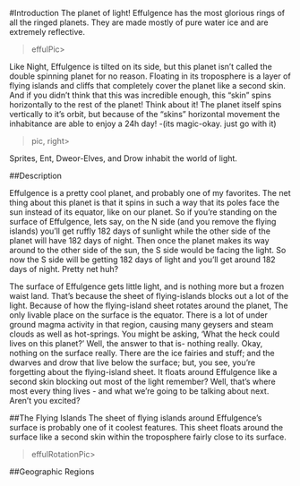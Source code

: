 #Introduction
The planet of light!
Effulgence has the most glorious rings of all the ringed planets. They are made mostly of pure water ice and are extremely reflective.

>effulPic>

Like Night, Effulgence is tilted on its side, but this planet isn’t called the double spinning planet for no reason. Floating in its troposphere is a layer of flying islands and cliffs that completely cover the planet like a second skin. And if you didn’t think that this was incredible enough, this “skin” spins horizontally to the rest of the planet! Think about it! The planet itself spins vertically to it’s orbit, but because of the “skins” horizontal movement the inhabitance are able to enjoy a 24h day! -(its magic-okay. just go with it)

>pic, right>

Sprites, Ent, Dweor-Elves, and Drow inhabit the world of light.

##Description

Effulgence is a pretty cool planet, and probably one of my favorites. The net thing about this planet is that it spins in such a way that its poles face the sun instead of its equator, like on our planet. So if you’re standing on the surface of Effulgence, lets say, on the N side (and you remove the flying islands) you’ll get ruffly 182 days of sunlight while the other side of the planet will have 182 days of night. Then once the planet makes its way around to the other side of the sun, the S side would be facing the light. So now the S side will be getting 182 days of light and you’ll get around 182 days of night. Pretty net huh?

The surface of Effulgence gets little light, and is nothing more but a frozen waist land. That’s because the sheet of flying-islands blocks out a lot of the light. Because of how the flying-island sheet rotates around the planet, The only livable place on the surface is the equator. There is a lot of under ground magma activity in that region, causing many geysers and steam clouds as well as hot-springs.
You might be asking, ‘What the heck could lives on this planet?’ Well, the answer to that is- nothing really. Okay, nothing on the surface really. There are the ice fairies and stuff; and the dwarves and drow that live below the surface; but, you see, you’re forgetting about the flying-island sheet. It floats around Effulgence like a second skin blocking out most of the light remember? Well, that’s where most every thing lives - and what we’re going to be talking about next. Aren’t you excited?

##The Flying Islands
The sheet of flying islands around Effulgence’s surface is probably one of it coolest features. This sheet floats around the surface like a second skin within the troposphere fairly close to its surface.

>effulRotationPic>


##Geographic Regions
